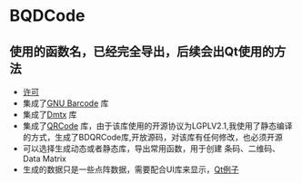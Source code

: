 # BQDCode

## 使用的函数名，已经完全导出，后续会出Qt使用的方法

* [许可](https://www.apache.org/licenses/LICENSE-2.0.txt)
* 集成了[GNU Barcode](https://ftp.gnu.org/gnu/barcode/) 库
* 集成了[Dmtx](https://github.com/dmtx/libdmtx) 库
* 集成了[QRCode](https://github.com/fukuchi/libqrencode) 库，由于该库使用的开源协议为LGPLV2.1,我使用了静态编译的方式，生成了BDQRCode库,开放源码，对该库有任何修改，也必须开源
* 可以选择生成动态或者静态库，导出常用函数，用于创建 条码、二维码、Data Matrix
* 生成的数据只是一些点阵数据，需要配合UI库来显示，[Qt例子](https://github.com/nczyw/BQDLayout)
